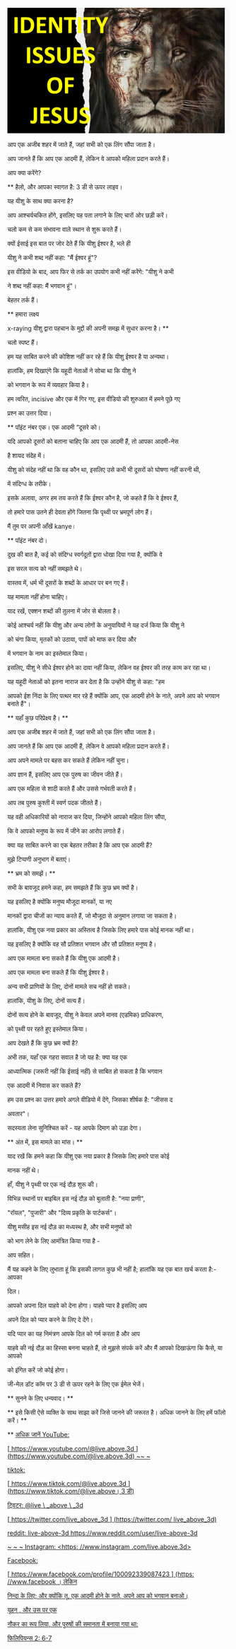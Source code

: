 ![cover photo](../cover.jpg "cover-photo")

आप एक अजीब शहर में जाते हैं, जहां सभी को एक लिंग सौंपा जाता है।

आप जानते हैं कि आप एक आदमी हैं, लेकिन वे आपको महिला प्रदान करते हैं।

आप क्या करेंगे?

** हैलो, और आपका स्वागत है: 3 डी से ऊपर लाइव।

यह यीशु के साथ क्या करना है?

आप आश्चर्यचकित होंगे, इसलिए यह पता लगाने के लिए चारों ओर छड़ी करें।

चलो कम से कम संभावना वाले स्थान से शुरू करते हैं।

क्यों ईसाई इस बात पर जोर देते हैं कि यीशु ईश्वर है, भले ही

यीशु ने कभी शब्द नहीं कहा: "मैं ईश्वर हूं"?

इस वीडियो के बाद, आप फिर से तर्क का उपयोग कभी नहीं करेंगे: "यीशु ने कभी

ने शब्द नहीं कहा: मैं भगवान हूं"।

बेहतर तर्क हैं।

** हमारा लक्ष्य

x-raying यीशु द्वारा पहचान के मुद्दों की अपनी समझ में सुधार करना है। **

चलो स्पष्ट हैं।

हम यह साबित करने की कोशिश नहीं कर रहे हैं कि यीशु ईश्वर है या अन्यथा।

हालांकि, हम दिखाएंगे कि यहूदी नेताओं ने सोचा था कि यीशु ने

को भगवान के रूप में व्यवहार किया है।

हम त्वरित, incisive और एक में गिर गए, इस वीडियो की शुरुआत में हमने पूछे गए

प्रश्न का उत्तर दिया।

** पॉइंट नंबर एक। एक आदमी ”दूसरे को।

यदि आपको दूसरों को बताना चाहिए कि आप एक आदमी हैं, तो आपका आदमी-नेस

है शायद संदेह में।

यीशु को संदेह नहीं था कि वह कौन था, इसलिए उसे कभी भी दूसरों को घोषणा नहीं करनी थी,

में संदिग्ध के तरीके।

इसके अलावा, अगर हम तय करते हैं कि ईश्वर कौन है, जो कहते हैं कि वे ईश्वर हैं,

तो हमारे पास उतने ही देवता होंगे जितना कि पृथ्वी पर भ्रमपूर्ण लोग हैं।

मैं तुम पर अपनी आँखें kanye।

** पॉइंट नंबर दो।

दुख की बात है, कई को संदिग्ध स्वर्गदूतों द्वारा धोखा दिया गया है, क्योंकि वे

इस सरल सत्य को नहीं समझते थे।

वास्तव में, धर्म भी दूसरों के शब्दों के आधार पर बन गए हैं।

यह मामला नहीं होना चाहिए।

याद रखें, एक्शन शब्दों की तुलना में जोर से बोलता है।

कोई आश्चर्य नहीं कि यीशु और अन्य लोगों के अनुयायियों ने यह दर्ज किया कि यीशु ने

को चंगा किया, मृतकों को उठाया, पापों को माफ कर दिया और

में भगवान के नाम का इस्तेमाल किया।

इसलिए, यीशु ने सीधे ईश्वर होने का दावा नहीं किया, लेकिन वह ईश्वर की तरह काम कर रहा था।

यह यहूदी नेताओं को इतना नाराज कर देता है कि उन्होंने यीशु से कहा: "हम

आपको ईश निंदा के लिए पत्थर मार रहे हैं क्योंकि आप, एक आदमी होने के नाते, अपने आप को भगवान बनाते हैं"।

** यहाँ कुछ परिप्रेक्ष्य है। **

आप एक अजीब शहर में जाते हैं, जहां सभी को एक लिंग सौंपा जाता है।

आप जानते हैं कि आप एक आदमी हैं, लेकिन वे आपको महिला प्रदान करते हैं।

आप अपने मामले पर बहस कर सकते हैं लेकिन नहीं चुना।

आप ज्ञान हैं, इसलिए आप एक पुरुष का जीवन जीते हैं।

आप एक महिला से शादी करते हैं और उससे गर्भवती करते हैं।

आप तब पुरुष कुश्ती में स्वर्ण पदक जीतते हैं।

यह वही अधिकारियों को नाराज कर दिया, जिन्होंने आपको महिला लिंग सौंपा,

कि वे आपको मनुष्य के रूप में जीने का आरोप लगाते हैं।

क्या यह साबित करने का एक बेहतर तरीका है कि आप एक आदमी हैं?

मुझे टिप्पणी अनुभाग में बताएं।

** भ्रम को समझें। **

सभी के बावजूद हमने कहा, हम समझते हैं कि कुछ भ्रम क्यों है।

यह इसलिए है क्योंकि मनुष्य मौजूदा मानकों, या नए

मानकों द्वारा चीजों का न्याय करते हैं, जो मौजूदा से अनुमान लगाया जा सकता है।

हालांकि, यीशु एक नया प्रकार का अस्तित्व है जिसके लिए हमारे पास कोई मानक नहीं था।

यह इसलिए है क्योंकि वह सौ प्रतिशत भगवान और सौ प्रतिशत मनुष्य है।

आप एक मामला बना सकते हैं कि यीशु एक आदमी है।

आप एक मामला बना सकते हैं कि यीशु ईश्वर है।

अन्य सभी प्राणियों के लिए, दोनों मामले सच नहीं हो सकते।

हालांकि, यीशु के लिए, दोनों सत्य हैं।

दोनों सत्य होने के बावजूद, यीशु ने केवल अपने मानव (एडमिक) प्राधिकरण,

को पृथ्वी पर रहते हुए इस्तेमाल किया।

आप देखते हैं कि कुछ भ्रम क्यों है?

अभी तक, यहाँ एक गहरा सवाल है जो यह है: क्या यह एक

आध्यात्मिक (जरूरी नहीं कि ईसाई नहीं) से साबित हो सकता है कि भगवान

एक आदमी में निवास कर सकते हैं?

हम उस प्रश्न का उत्तर हमारे अगले वीडियो में देंगे, जिसका शीर्षक है: "जीसस द

अवतार"।

सदस्यता लेना सुनिश्चित करें - यह आपके दिमाग को उड़ा देगा।

** अंत में, इस मामले का मांस। **

याद रखें कि हमने कहा कि यीशु एक नया प्रकार है जिसके लिए हमारे पास कोई

मानक नहीं थे।

हाँ, यीशु ने पृथ्वी पर एक नई दौड़ शुरू की।

विभिन्न स्थानों पर बाइबिल इस नई दौड़ को बुलाती है: "नया प्राणी",

"रॉयल", "पुजारी" और "दिव्य प्रकृति के पार्टकर्स"।

यीशु मसीह इस नई दौड़ का मध्यस्थ है, और सभी मनुष्यों को

को भाग लेने के लिए आमंत्रित किया गया है -

आप सहित।

मैं यह कहने के लिए लुभाता हूं कि इसकी लागत कुछ भी नहीं है; हालांकि यह एक बात खर्च करता है:- आपका

दिल।

आपको अपना दिल याहवे को देना होगा। याहवे प्यार है इसलिए आप

अपने दिल को प्यार करने के लिए दे देंगे।

यदि प्यार का यह निमंत्रण आपके दिल को गर्म करता है और आप

याहवे की नई दौड़ का हिस्सा बनना चाहते हैं, तो मुझसे संपर्क करें और मैं आपको दिखाऊंगा कि कैसे, या आपको

को इंगित करें जो कोई होगा।

जी-मेल डॉट कॉम पर 3 डी से ऊपर रहने के लिए एक ईमेल भेजें।

** सुनने के लिए धन्यवाद। **

** इसे किसी ऐसे व्यक्ति के साथ साझा करें जिसे जानने की जरूरत है। अधिक जानने के लिए हमें फॉलो करें। **

** <u> अधिक जानें YouTube:

[<u> https://www.youtube.com/@live.above.3d </u>] (https://www.youtube.com/@live.above.3d) ~~ ~

tiktok:

[<u> https://www.tiktok.com/@live.above.3d </u>] (https://www.tiktok.com/@live.above। 3 डी)

ट्विटर: @live \ _above \ _3d

[<u> https://twitter.com/live_above_3d </u>] (https://twitter.com/ live_above_3d)

reddit: live-above-3d <https://www.reddit.com/user/live-above-3d>

~ ~ ~ Instagram: <https: //www.instagram .com/live.above.3d>

Facebook:

[<u> https://www.facebook.com/profile/100092339087423 </u>] (https: //www.facebook । लेकिन

निन्दा के लिए; और क्योंकि तू, एक आदमी होने के नाते, अपने आप को भगवान बनाओ।

यूहन , और उस पर एक

नौकर का रूप लिया, और पुरुषों की समानता में बनाया गया था:

फिलिपियन्स 2: 6-7